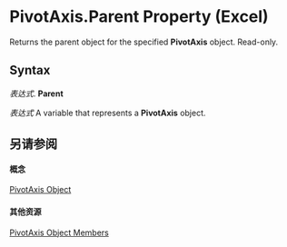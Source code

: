 
# PivotAxis.Parent Property (Excel)

Returns the parent object for the specified  **PivotAxis** object. Read-only.


## Syntax

 _表达式_. **Parent**

 _表达式_ A variable that represents a **PivotAxis** object.


## 另请参阅


#### 概念


[PivotAxis Object](f8f4fbef-5cf7-1615-2ed3-7c90ab6c82f6.md)
#### 其他资源


[PivotAxis Object Members](http://msdn.microsoft.com/library/b6c83c38-d8f8-2d5f-7216-0501ad87225f%28Office.15%29.aspx)